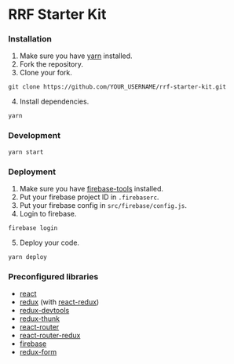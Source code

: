 # RRF Starter Kit

### Installation

1. Make sure you have [yarn](https://yarnpkg.com/en/docs/install) installed.
2. Fork the repository.
3. Clone your fork.
```
git clone https://github.com/YOUR_USERNAME/rrf-starter-kit.git
```
4. Install dependencies.
```
yarn
```

### Development

```
yarn start
```

### Deployment

1. Make sure you have [firebase-tools](https://github.com/firebase/firebase-tools) installed.
2. Put your firebase project ID in `.firebaserc`.
3. Put your firebase config in `src/firebase/config.js`.
4. Login to firebase.
```
firebase login
```
5. Deploy your code.
```
yarn deploy
```

### Preconfigured libraries

- [react](https://github.com/facebook/react)
- [redux](https://github.com/reactjs/redux) (with [react-redux](https://github.com/reactjs/react-redux))
- [redux-devtools](https://github.com/gaearon/redux-devtools)
- [redux-thunk](https://github.com/gaearon/redux-thunk)
- [react-router](https://github.com/ReactTraining/react-router)
- [react-router-redux](https://github.com/ReactTraining/react-router/tree/master/packages/react-router-redux)
- [firebase](https://www.npmjs.com/package/firebase)
- [redux-form](https://github.com/erikras/redux-form)
